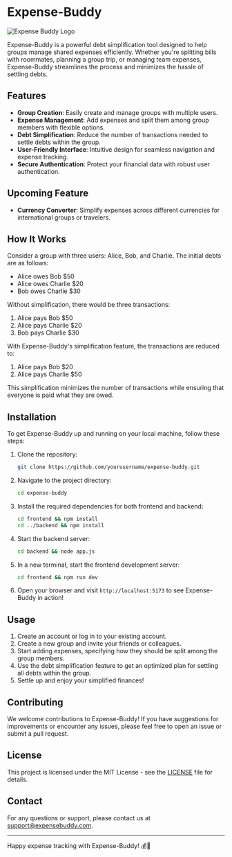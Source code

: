 # Expense-Buddy

![Expense Buddy Logo](https://via.placeholder.com/150x150.png?text=Expense+Buddy)

Expense-Buddy is a powerful debt simplification tool designed to help groups manage shared expenses efficiently. Whether you're splitting bills with roommates, planning a group trip, or managing team expenses, Expense-Buddy streamlines the process and minimizes the hassle of settling debts.

## Features

- **Group Creation**: Easily create and manage groups with multiple users.
- **Expense Management**: Add expenses and split them among group members with flexible options.
- **Debt Simplification**: Reduce the number of transactions needed to settle debts within the group.
- **User-Friendly Interface**: Intuitive design for seamless navigation and expense tracking.
- **Secure Authentication**: Protect your financial data with robust user authentication.

## Upcoming Feature

- **Currency Converter**: Simplify expenses across different currencies for international groups or travelers.

## How It Works

Consider a group with three users: Alice, Bob, and Charlie. The initial debts are as follows:
- Alice owes Bob $50
- Alice owes Charlie $20
- Bob owes Charlie $30

Without simplification, there would be three transactions:
1. Alice pays Bob $50
2. Alice pays Charlie $20
3. Bob pays Charlie $30

With Expense-Buddy's simplification feature, the transactions are reduced to:
1. Alice pays Bob $20
2. Alice pays Charlie $50

This simplification minimizes the number of transactions while ensuring that everyone is paid what they are owed.

## Installation

To get Expense-Buddy up and running on your local machine, follow these steps:

1. Clone the repository:
   ```bash
   git clone https://github.com/yourusername/expense-buddy.git
   ```

2. Navigate to the project directory:
   ```bash
   cd expense-buddy
   ```

3. Install the required dependencies for both frontend and backend:
   ```bash
   cd frontend && npm install
   cd ../backend && npm install
   ```

4. Start the backend server:
   ```bash
   cd backend && node app.js
   ```

5. In a new terminal, start the frontend development server:
   ```bash
   cd frontend && npm run dev
   ```

6. Open your browser and visit `http://localhost:5173` to see Expense-Buddy in action!

## Usage

1. Create an account or log in to your existing account.
2. Create a new group and invite your friends or colleagues.
3. Start adding expenses, specifying how they should be split among the group members.
4. Use the debt simplification feature to get an optimized plan for settling all debts within the group.
5. Settle up and enjoy your simplified finances!

## Contributing

We welcome contributions to Expense-Buddy! If you have suggestions for improvements or encounter any issues, please feel free to open an issue or submit a pull request.

## License

This project is licensed under the MIT License - see the [LICENSE](LICENSE) file for details.

## Contact

For any questions or support, please contact us at support@expensebuddy.com.

---

Happy expense tracking with Expense-Buddy! 💰🤝
